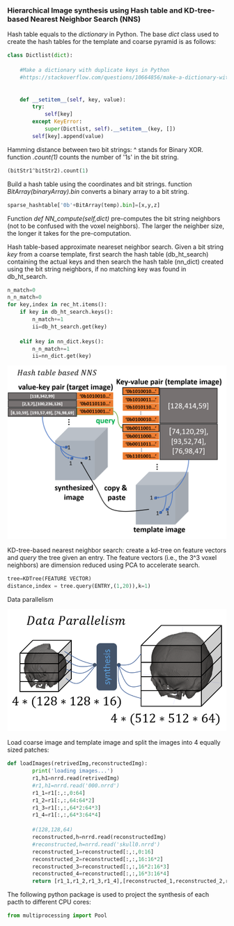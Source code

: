 ### Hierarchical Image synthesis using Hash table and KD-tree-based Nearest Neighbor Search (NNS)






Hash table equals to the _dictionary_ in Python. The base _dict_ class used to create the hash tables for the template and coarse pyramid is as follows:
```python
class Dictlist(dict):
	
	#Make a dictionary with duplicate keys in Python
	#https://stackoverflow.com/questions/10664856/make-a-dictionary-with-duplicate-keys-in-python
	

	def __setitem__(self, key, value):
	    try:
	        self[key]
	    except KeyError:
	        super(Dictlist, self).__setitem__(key, [])
	    self[key].append(value)
```



Hamming distance between two bit strings:  ^ stands for Binary XOR. function _.count(1)_ counts the number of '1s' in the bit string.
```python
(bitStr1^bitStr2).count(1)
```


Build a hash table using the coordinates and bit strings. function _BitArray(binaryArray).bin_ converts a binary array to a bit string.
```python
sparse_hashtable['0b'+BitArray(temp).bin]=[x,y,z]
```


Function _def NN_compute(self,dict)_ pre-computes the bit string neighbors (not to be confused with the voxel neighbors). The larger the neighber size, the longer it takes for the pre-computation.


Hash table-based approximate neareset neighbor search. Given a bit string _key_ from a coarse template, first search the hash table (db_ht_search) containing the actual keys and then search the hash table (nn_dict) created using the bit string neighbors, if no matching key was found in db_ht_search.

```python
n_match=0
n_n_match=0
for key,index in rec_ht.items():
	if key in db_ht_search.keys():
		n_match+=1
		ii=db_ht_search.get(key)
	
	elif key in nn_dict.keys():
		n_n_match+=1
		ii=nn_dict.get(key)
```

![alt text](https://github.com/Jianningli/voxel_rearrangement/blob/main/images/2.png)

KD-tree-based nearest neighbor search: create a kd-tree on feature vectors and _query_ the tree given an entry. The feature vectors (i.e., the 3^3 voxel neighbors) are dimension reduced using PCA to accelerate search.

```python
tree=KDTree(FEATURE VECTOR)
distance,index = tree.query(ENTRY,(1,20)),k=1)
```

Data parallelism 

![alt text](https://github.com/Jianningli/voxel_rearrangement/blob/main/images/1.png)

Load coarse image and template image and split the images into 4 equally sized patches:
```python
def loadImages(retrivedImg,reconstructedImg):
		print('loading images...')
		r1,h1=nrrd.read(retrivedImg)
		#r1,h1=nrrd.read('000.nrrd')
		r1_1=r1[:,:,0:64]
		r1_2=r1[:,:,64:64*2]
		r1_3=r1[:,:,64*2:64*3]
		r1_4=r1[:,:,64*3:64*4]

		#(128,128,64)
		reconstructed,h=nrrd.read(reconstructedImg)			
		#reconstructed,h=nrrd.read('skull0.nrrd')
		reconstructed_1=reconstructed[:,:,0:16]
		reconstructed_2=reconstructed[:,:,16:16*2]
		reconstructed_3=reconstructed[:,:,16*2:16*3]
		reconstructed_4=reconstructed[:,:,16*3:16*4]
		return [r1_1,r1_2,r1_3,r1_4],[reconstructed_1,reconstructed_2,reconstructed_3,reconstructed_4],h
```
The following python package is used to project the synthesis of each pacth to different CPU cores:

```python
from multiprocessing import Pool
```
